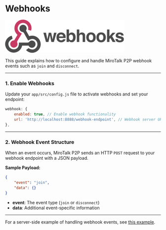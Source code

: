 # Webhooks

![Webhook](../images/webhooks.png)

This guide explains how to configure and handle MiroTalk P2P webhook events such as `join` and `disconnect`.

---

### 1. Enable Webhooks

Update your `app/src/config.js` file to activate webhooks and set your endpoint:

```javascript
webhook: {
    enabled: true, // Enable webhook functionality
    url: 'http://localhost:8888/webhook-endpoint', // Webhook server URL
},
```

---

### 2. Webhook Event Structure

When an event occurs, MiroTalk P2P sends an HTTP `POST` request to your webhook endpoint with a JSON payload.

**Sample Payload:**

```json
{
    "event": "join",
    "data": {}
}
```

- **event**: The event type (`join` or `disconnect`)
- **data**: Additional event-specific information

---

For a server-side example of handling webhook events, see [this example](https://github.com/miroslavpejic85/mirotalk/tree/master/webhook).